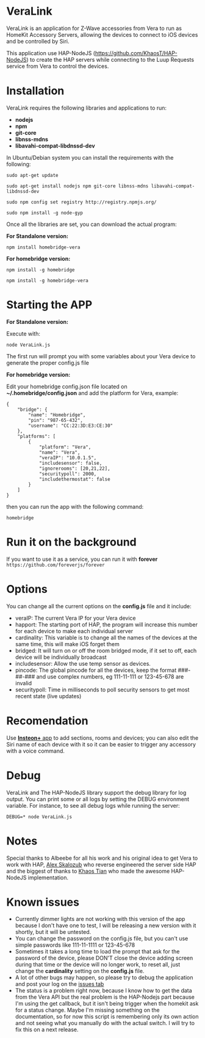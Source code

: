 # VeraLink

VeraLink is an application for Z-Wave accessories from Vera to run as HomeKit Accessory Servers, allowing the devices to connect to iOS devices and be controlled by Siri.

This application use HAP-NodeJS (https://github.com/KhaosT/HAP-NodeJS) to create the HAP servers while connecting to the Luup Requests service from Vera to control the devices.

Installation
===
VeraLink requires the following libraries and applications to run:
- **nodejs**
- **npm**
- **git-core**
- **libnss-mdns**
- **libavahi-compat-libdnssd-dev**

In Ubuntu/Debian system you can install the requirements with the following:

`sudo apt-get update`

`sudo apt-get install nodejs npm git-core libnss-mdns libavahi-compat-libdnssd-dev`

`sudo npm config set registry http://registry.npmjs.org/ `

`sudo npm install -g node-gyp`

Once all the libraries are set, you can download the actual program:

**For Standalone version:**

`npm install homebridge-vera`

**For homebridge version:**

`npm install -g homebridge`

`npm install -g homebridge-vera`

Starting the APP
===
**For Standalone version:**

Execute with:

`node VeraLink.js`

The first run will prompt you with some variables about your Vera device to generate the proper config.js file

**For homebridge version:**

Edit your homebridge config.json file located on **~/.homebridge/config.json** and add the platform for Vera, example:

````
{
    "bridge": {
        "name": "Homebridge",
        "pin": "987-65-432",
        "username": "CC:22:3D:E3:CE:30"
    },
    "platforms": [
        {
            "platform": "Vera",
            "name": "Vera",
            "veraIP": "10.0.1.5",
            "includesensor": false,
            "ignorerooms": [20,21,22],
            "securitypoll": 2000,
            "includethermostat": false
        }
    ]
}
````

then you can run the app with the following command:

`homebridge`

Run it on the background
===
If you want to use it as a service, you can run it with **forever**
`https://github.com/foreverjs/forever`

Options
===
You can change all the current options on the **config.js** file and it include:
- veraIP: The current Vera IP for your Vera device
- happort: The starting port of HAP, the program will increase this number for each device to make each individual server
- cardinality: This variable is to change all the names of the devices at the same time, this will make iOS forget them
- bridged: It will turn on or off the room bridged mode, if it set to off, each device will be individually broadcast
- includesensor: Allow the use temp sensor as devices.
- pincode: The global pincode for all the devices, keep the format ###-##-### and use complex numbers, eg 111-11-111 or 123-45-678 are invalid
- securitypoll: Time in milliseconds to poll security sensors to get most recent state (live updates)

Recomendation
===
Use [**Insteon+** app](https://itunes.apple.com/us/app/insteon+/id919270334?mt=8) to add sections, rooms and devices; you can also edit the Siri name of each device with it so it can be easier to trigger any accessory with a voice command.

Debug
===
VeraLink and The HAP-NodeJS library support the debug library for log output. You can print some or all logs by setting the DEBUG environment variable.
For instance, to see all debug logs while running the server:

`DEBUG=* node VeraLink.js`

Notes
===
Special thanks to Albeebe for all his work and his original idea to get Vera to work with HAP, [Alex Skalozub](https://twitter.com/pieceofsummer) who reverse engineered the server side HAP and the biggest of thanks to [Khaos Tian](http://tz.is) who made the awesome HAP-NodeJS implementation.

Known issues
===
- Currently dimmer lights are not working with this version of the app because I don't have one to test, I will be releasing a new version with it shortly, but it will be untested.
- You can change the password on the config.js file, but you can't use simple passwords like 111-11-1111 or 123-45-678
- Sometimes it takes a long time to load the prompt that ask for the password of the device, please DON'T close the device adding screen during that time or the device will no longer work, to reset all, just change the **cardinality** setting on the **config.js** file.
- A lot of other bugs may happen, so please try to debug the application and post your log on the [issues tab](https://github.com/damianxd/VeraLink/issues)
- The status is a problem right now, because I know how to get the data from the Vera API but the real problem is the HAP-Nodejs part because I'm using the get callback, but it isn't being trigger when the homekit ask for a status change. Maybe I'm missing something on the documentation, so for now this script is remembering only its own action and not seeing what you manually do with the actual switch. I will try to fix this on a next release.
